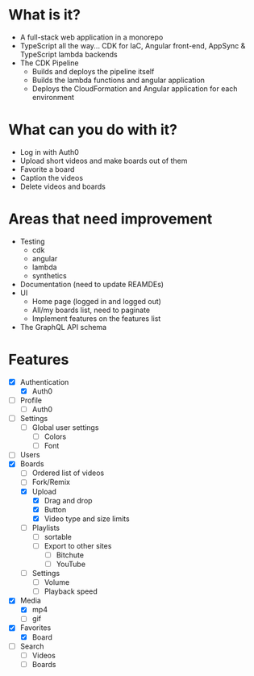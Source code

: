 # What is it?
- A full-stack web application in a monorepo
- TypeScript all the way... CDK for IaC, Angular front-end, AppSync & TypeScript lambda backends
- The CDK Pipeline
  - Builds and deploys the pipeline itself
  - Builds the lambda functions and angular application
  - Deploys the CloudFormation and Angular application for each environment

# What can you do with it?
- Log in with Auth0
- Upload short videos and make boards out of them
- Favorite a board
- Caption the videos
- Delete videos and boards

# Areas that need improvement
- Testing
  - cdk
  - angular
  - lambda
  - synthetics
- Documentation (need to update REAMDEs)
- UI
  - Home page (logged in and logged out)
  - All/my boards list, need to paginate
  - Implement features on the features list
- The GraphQL API schema

# Features

- [x] Authentication
	- [x] Auth0
- [ ] Profile
	- [ ] Auth0
- [ ] Settings
	- [ ] Global user settings
		- [ ] Colors
		- [ ] Font
- [ ] Users
- [x] Boards
	- [ ] Ordered list of videos
	- [ ] Fork/Remix
	- [x] Upload
		- [x] Drag and drop
		- [x] Button
		- [x] Video type and size limits
	- [ ] Playlists
		- [ ] sortable
		- [ ] Export to other sites
			- [ ] Bitchute
			- [ ] YouTube
	- [ ] Settings
		- [ ] Volume
		- [ ] Playback speed
- [x] Media
	- [x] mp4
	- [ ] gif
- [x] Favorites
	- [x] Board
- [ ] Search
	- [ ] Videos
	- [ ] Boards